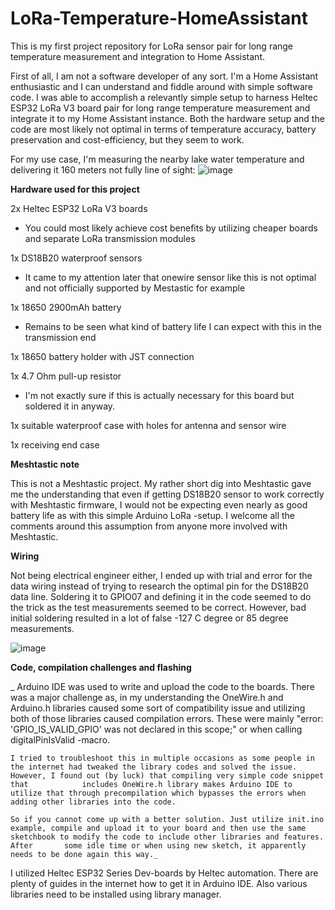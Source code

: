 # LoRa-Temperature-HomeAssistant
This is my first project repository for LoRa sensor pair for long range temperature measurement and integration to Home Assistant.

First of all, I am not a software developer of any sort. I'm a Home Assistant enthusiastic and I can understand and fiddle around with simple software code. I was able to accomplish a relevantly simple setup to harness Heltec ESP32 LoRa V3 board pair for long range temperature measurement and integrate it to my Home Assistant instance. Both the hardware setup and the code are most likely not optimal in terms of temperature accuracy, battery preservation and cost-efficiency, but they seem to work.

For my use case, I'm measuring the nearby lake water temperature and delivering it 160 meters not fully line of sight:
![image](https://github.com/user-attachments/assets/39448025-b8a3-4917-b1e6-3ceaada8883a)

**Hardware used for this project**

2x Heltec ESP32 LoRa V3 boards

  - You could most likely achieve cost benefits by utilizing cheaper boards and separate LoRa transmission modules

1x DS18B20 waterproof sensors

  - It came to my attention later that onewire sensor like this is not optimal and not officially supported by Mestastic for example

1x 18650 2900mAh battery

  - Remains to be seen what kind of battery life I can expect with this in the transmission end

1x 18650 battery holder with JST connection

1x 4.7 Ohm pull-up resistor

  - I'm not exactly sure if this is actually necessary for this board but soldered it in anyway.

1x suitable waterproof case with holes for antenna and sensor wire

1x receiving end case

**Meshtastic note**

This is not a Meshtastic project. My rather short dig into Meshtastic gave me the understanding that even if getting DS18B20 sensor to work correctly with Meshtastic firmware, I would not be expecting even nearly as good battery life as with this simple Arduino LoRa -setup. I welcome all the comments around this assumption from anyone more involved with Meshtastic.

**Wiring**

Not being electrical engineer either, I ended up with trial and error for the data wiring instead of trying to research the optimal pin for the DS18B20 data line. Soldering it to GPIO07 and defining it in the code seemed to do the trick as the test measurements seemed to be correct. However, bad initial soldering resulted in a lot of false -127 C degree or 85 degree measurements. 

![image](https://github.com/user-attachments/assets/c132bfed-979a-4eda-bce8-236bd121c996)

**Code, compilation challenges and flashing**

_    Arduino IDE was used to write and upload the code to the boards. There was a major challenge as, in my understanding the OneWire.h and Arduino.h libraries caused some sort of compatibility issue and utilizing both        of those libraries caused compilation errors. These were mainly "error: 'GPIO_IS_VALID_GPIO' was not declared in this scope;" or when calling digitalPinIsValid -macro.
    
    I tried to troubleshoot this in multiple occasions as some people in the internet had tweaked the library codes and solved the issue. However, I found out (by luck) that compiling very simple code snippet that            includes OneWire.h library makes Arduino IDE to utilize that through precompilation which bypasses the errors when adding other libraries into the code.
    
    So if you cannot come up with a better solution. Just utilize init.ino example, compile and upload it to your board and then use the same sketchbook to modify the code to include other libraries and features. After       some idle time or when using new sketch, it apparently needs to be done again this way._

I utilized Heltec ESP32 Series Dev-boards by Heltec automation. There are plenty of guides in the internet how to get it in Arduino IDE. Also various libraries need to be installed using library manager.

